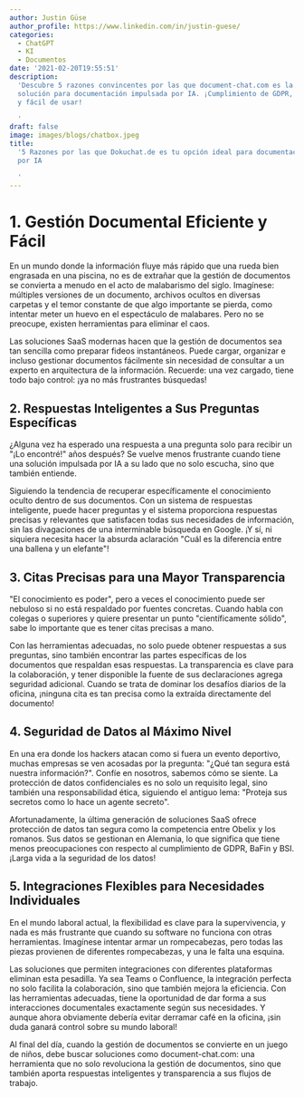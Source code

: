 ```yaml
---
author: Justin Güse
author_profile: https://www.linkedin.com/in/justin-guese/
categories:
  - ChatGPT
  - KI
  - Documentos
date: '2021-02-20T19:55:51'
description:
  'Descubre 5 razones convincentes por las que document-chat.com es la mejor
  solución para documentación impulsada por IA. ¡Cumplimiento de GDPR, personalizable
  y fácil de usar!

  '
draft: false
image: images/blogs/chatbox.jpeg
title:
  '5 Razones por las que Dokuchat.de es tu opción ideal para documentación impulsada
  por IA

  '
---
```


# 1. Gestión Documental Eficiente y Fácil

En un mundo donde la información fluye más rápido que una rueda bien engrasada en una piscina, no es de extrañar que la gestión de documentos se convierta a menudo en el acto de malabarismo del siglo. Imagínese: múltiples versiones de un documento, archivos ocultos en diversas carpetas y el temor constante de que algo importante se pierda, como intentar meter un huevo en el espectáculo de malabares. Pero no se preocupe, existen herramientas para eliminar el caos.

Las soluciones SaaS modernas hacen que la gestión de documentos sea tan sencilla como preparar fideos instantáneos. Puede cargar, organizar e incluso gestionar documentos fácilmente sin necesidad de consultar a un experto en arquitectura de la información. Recuerde: una vez cargado, tiene todo bajo control: ¡ya no más frustrantes búsquedas!

## 2. Respuestas Inteligentes a Sus Preguntas Específicas

¿Alguna vez ha esperado una respuesta a una pregunta solo para recibir un "¡Lo encontré!" años después? Se vuelve menos frustrante cuando tiene una solución impulsada por IA a su lado que no solo escucha, sino que también entiende.

Siguiendo la tendencia de recuperar específicamente el conocimiento oculto dentro de sus documentos. Con un sistema de respuestas inteligente, puede hacer preguntas y el sistema proporciona respuestas precisas y relevantes que satisfacen todas sus necesidades de información, sin las divagaciones de una interminable búsqueda en Google. ¡Y sí, ni siquiera necesita hacer la absurda aclaración "Cuál es la diferencia entre una ballena y un elefante"!

## 3. Citas Precisas para una Mayor Transparencia

"El conocimiento es poder", pero a veces el conocimiento puede ser nebuloso si no está respaldado por fuentes concretas. Cuando habla con colegas o superiores y quiere presentar un punto "científicamente sólido", sabe lo importante que es tener citas precisas a mano.

Con las herramientas adecuadas, no solo puede obtener respuestas a sus preguntas, sino también encontrar las partes específicas de los documentos que respaldan esas respuestas. La transparencia es clave para la colaboración, y tener disponible la fuente de sus declaraciones agrega seguridad adicional. Cuando se trata de dominar los desafíos diarios de la oficina, ¡ninguna cita es tan precisa como la extraída directamente del documento!

## 4. Seguridad de Datos al Máximo Nivel

En una era donde los hackers atacan como si fuera un evento deportivo, muchas empresas se ven acosadas por la pregunta: "¿Qué tan segura está nuestra información?". Confíe en nosotros, sabemos cómo se siente. La protección de datos confidenciales es no solo un requisito legal, sino también una responsabilidad ética, siguiendo el antiguo lema: "Proteja sus secretos como lo hace un agente secreto".

Afortunadamente, la última generación de soluciones SaaS ofrece protección de datos tan segura como la competencia entre Obelix y los romanos. Sus datos se gestionan en Alemania, lo que significa que tiene menos preocupaciones con respecto al cumplimiento de GDPR, BaFin y BSI. ¡Larga vida a la seguridad de los datos!

## 5. Integraciones Flexibles para Necesidades Individuales

En el mundo laboral actual, la flexibilidad es clave para la supervivencia, y nada es más frustrante que cuando su software no funciona con otras herramientas. Imagínese intentar armar un rompecabezas, pero todas las piezas provienen de diferentes rompecabezas, y una le falta una esquina.

Las soluciones que permiten integraciones con diferentes plataformas eliminan esta pesadilla. Ya sea Teams o Confluence, la integración perfecta no solo facilita la colaboración, sino que también mejora la eficiencia. Con las herramientas adecuadas, tiene la oportunidad de dar forma a sus interacciones documentales exactamente según sus necesidades. Y aunque ahora obviamente debería evitar derramar café en la oficina, ¡sin duda ganará control sobre su mundo laboral!

Al final del día, cuando la gestión de documentos se convierte en un juego de niños, debe buscar soluciones como document-chat.com: una herramienta que no solo revoluciona la gestión de documentos, sino que también aporta respuestas inteligentes y transparencia a sus flujos de trabajo.
